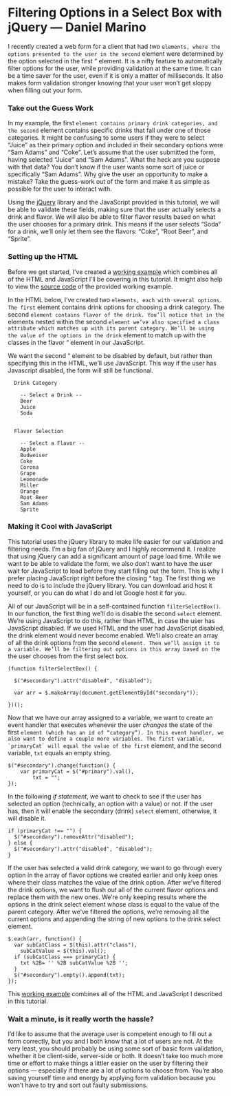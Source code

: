 <h1>Filtering Options in a Select Box with jQuery — Daniel Marino</h1>

<p>I recently created a web form for a client that had two <code>elements, where the options presented to the user in the second</code> element were determined by the option selected in the first “ element. It is a nifty feature to automatically filter options for the user, while providing validation at the same time. It can be a time saver for the user, even if it is only a matter of milliseconds. It also makes form validation stronger knowing that your user won’t get sloppy when filling out your form.</p>

<h3>Take out the Guess Work</h3>

<p>In my example, the first <code>element contains primary drink categories, and the second</code> element contains specific drinks that fall under one of those categories. It might be confusing to some users if they were to select “Juice” as their primary option and included in their secondary options were “Sam Adams” and “Coke”. Let’s assume that the user submitted the form, having selected “Juice” and “Sam Adams”. What the heck are you suppose with that data? You don’t know if the user wants some sort of juice or specifically “Sam Adams”. Why give the user an opportunity to make a mistake? Take the guess-work out of the form and make it as simple as possible for the user to interact with.</p>

<p>Using the <a href="http://jquery.com">jQuery</a> library and the JavaScript provided in this tutorial, we will be able to validate these fields, making sure that the user actually selects a drink and flavor. We will also be able to filter flavor results based on what the user chooses for a primary drink. This means if the user selects “Soda” for a drink, we’ll only let them see the flavors: “Coke”, “Root Beer”, and “Sprite”.</p>

<h3>Setting up the HTML</h3>

<p>Before we get started, I’ve created a <a href="http://iamdanielmarino.com/_files/dynamic-select-boxes.html">working example</a> which combines all of the HTML and JavaScript I’ll be covering in this tutorial. It might also help to view the <a href="http://iamdanielmarino.com/view-source:http://iamdanielmarino.com/_files/dynamic-select-boxes.html">source code</a> of the provided working example.</p>

<p>In the HTML below, I’ve created two <code>elements, each with several options. The first</code> element contains drink options for choosing a drink category. The second <code>element contains flavor of the drink. You’ll notice that in the</code> elements nested within the second <code>element we’ve also specified a class attribute which matches up with its parent category. We’ll be using the value of the options in the drink</code> element to match up with the classes in the flavor “ element in our JavaScript.</p>

<p>We want the second “ element to be disabled by default, but rather than specifying this in the HTML, we’ll use JavaScript. This way if the user has Javascript disabled, the form will still be functional.</p>

<pre><code>  Drink Category

    -- Select a Drink --
    Beer
    Juice
    Soda


  Flavor Selection

    -- Select a Flavor --
    Apple
    Budweiser
    Coke
    Corona
    Grape
    Leomonade
    Miller
    Orange
    Root Beer
    Sam Adams
    Sprite
</code></pre>

<h3>Making it Cool with JavaScript</h3>

<p>This tutorial uses the jQuery library to make life easier for our validation and filtering needs. I’m a big fan of jQuery and I highly recommend it. I realize that using jQuery can add a significant amount of page load time. While we want to be able to validate the form, we also don’t want to have the user wait for JavaScript to load before they start filling out the form. This is why I prefer placing JavaScript right before the closing “ tag. The first thing we need to do is to include the jQuery library. You can download and host it yourself, or you can do what I do and let Google host it for you.</p>

<p>All of our JavaScript will be in a self-contained function <code>filterSelectBox()</code>. In our function, the first thing we’ll do is disable the second <code>select</code> element. We’re using JavaScript to do this, rather than HTML, in case the user has JavaScript disabled. If we used HTML and the user had JavaScript disabled, the drink element would never become enabled. We’ll also create an array of all the drink options from the second <code>element. Then we’ll assign it to a variable. We’ll be filtering out options in this array based on the</code> the user chooses from the first select box.</p>

<pre><code>(function filterSelectBox() {

  $("#secondary").attr("disabled", "disabled");

  var arr = $.makeArray(document.getElementById("secondary"));

})();
</code></pre>

<p>Now that we have our array assigned to a variable, we want to create an event handler that executes whenever the user <em>changes</em> the state of the first <code>element (which has an id of “category”). In this event handler, we also want to define a couple more variables. The first variable, `primaryCat` will equal the value of the first</code> element, and the second variable, <code>txt</code> equals an empty string.</p>

<pre><code>$("#secondary").change(function() {
    var primaryCat = $("#primary").val(),
        txt = "";
});
</code></pre>

<p>In the following <em>if statement</em>, we want to check to see if the user has selected an option (technically, an option with a value) or not. If the user has, then it will enable the secondary (drink) <code>select</code> element, otherwise, it will disable it.</p>

<pre><code>if (primaryCat !== "") {
  $("#secondary").removeAttr("disabled");
} else {
  $("#secondary").attr("disabled", "disabled");
}
</code></pre>

<p>If the user has selected a valid drink category, we want to go through every option in the array of flavor options we created earlier and only keep ones where their class matches the value of the drink option. After we’ve filtered the drink options, we want to flush out all of the current flavor options and replace them with the new ones. We’re only keeping results where the options in the drink select element whose class is equal to the value of the parent category. After we’ve filtered the options, we’re removing all the current options and appending the string of new options to the drink select element.</p>

<pre><code>$.each(arr, function() {
  var subCatClass = $(this).attr("class"),
    subCatValue = $(this).val();
  if (subCatClass === primaryCat) {
    txt %2B= '' %2B subCatValue %2B '';
  }
  $("#secondary").empty().append(txt);
});
</code></pre>

<p>This <a href="http://iamdanielmarino.com/_files/dynamic-select-boxes.html">working example</a> combines all of the HTML and JavaScript I described in this tutorial.</p>

<h3>Wait a minute, is it really worth the hassle?</h3>

<p>I’d like to assume that the average user is competent enough to fill out a form correctly, but you and I both know that a lot of users are not. At the very least, you should probably be using some sort of basic form validation, whether it be client-side, server-side or both. It doesn’t take too much more time or effort to make things a littler easier on the user by filtering their options — especially if there are a lot of options to choose from. You’re also saving yourself time and energy by applying form validation because you won’t have to try and sort out faulty submissions.</p>

